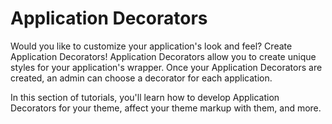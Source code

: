 # Application Decorators [](id=application-decorators)

Would you like to customize your application's look and feel? Create Application
Decorators! Application Decorators allow you to create unique styles for your
application's wrapper. Once your Application Decorators are created, an admin 
can choose a decorator for each application.

In this section of tutorials, you'll learn how to develop Application Decorators 
for your theme, affect your theme markup with them, and more.

